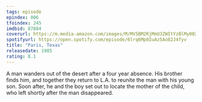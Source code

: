 ```yaml
---
tags: episode
epindex: 006
tfoindex: 245
imdbid: 87884
coverurl: https://m.media-amazon.com/images/M/MV5BM2RjMmU3ZWItYzBlMy00ZmJkLWE5YzgtNTVkODdhOWM3NGZhXkEyXkFqcGdeQXVyNDA5Mjg5MjA@._V1_SX202_CR0,0,202,300_.jpg
spotifyurl: https://open.spotify.com/episode/6lrq6Mp0IuAz5Ao82J4fyv
title: "Paris, Texas"
releasedate: 1985
rating: 8.1
---
```


A man wanders out of the desert after a four year absence. His brother finds him, and together they return to L.A. to reunite the man with his young son. Soon after, he and the boy set out to locate the mother of the child, who left shortly after the man disappeared.